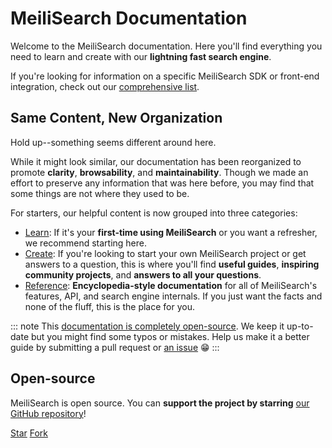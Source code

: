 # MeiliSearch Documentation

Welcome to the MeiliSearch documentation. Here you'll find everything you need to learn and create with our **lightning fast search engine**.

[<linkButton text="🔎 WHAT IS MEILISEARCH?"/>](/learn/what_is_meilisearch)

If you're looking for information on a specific MeiliSearch SDK or front-end integration, check out our [comprehensive list](/learn/what_is_meilisearch/sdks.md).

## Same Content, New Organization

Hold up--something seems different around here.

While it might look similar, our documentation has been reorganized to promote **clarity**, **browsability**, and **maintainability**. Though we made an effort to preserve any information that was here before, you may find that some things are not where they used to be.

For starters, our helpful content is now grouped into three categories:

- [Learn](/learn): If it's your **first-time using MeiliSearch** or you want a refresher, we recommend starting here.
- [Create](/create): If you're looking to start your own MeiliSearch project or get answers to a question, this is where you'll find **useful guides**, **inspiring community projects**, and **answers to all your questions**.
- [Reference](/reference): **Encyclopedia-style documentation** for all of MeiliSearch's features, API, and search engine internals. If you just want the facts and none of the fluff, this is the place for you.

::: note
This [documentation is completely open-source](https://github.com/meilisearch/documentation). We keep it up-to-date but you might find some typos or mistakes. Help us make it a better guide by submitting a pull request or [an issue](https://github.com/meilisearch/documentation/issues) 😁
:::

## Open-source

MeiliSearch is open source. You can **support the project by starring** [our GitHub repository](https://github.com/meilisearch/MeiliSearch)!

<a class="github-button" href="https://github.com/meilisearch/MeiliSearch" data-icon="octicon-star" data-size="large" data-show-count="true" aria-label="Star meilisearch/MeiliSearch on GitHub">Star</a>
<a class="github-button" href="https://github.com/meilisearch/MeiliSearch/fork" data-icon="octicon-repo-forked" data-size="large" data-show-count="false" aria-label="Fork meilisearch/MeiliSearch on GitHub">Fork</a><!-- prettier-ignore
--><script async defer src="https://buttons.github.io/buttons.js"></script>